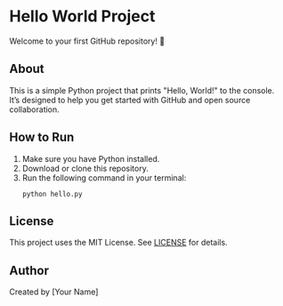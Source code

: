 # Hello World Project

Welcome to your first GitHub repository! 🎉

## About

This is a simple Python project that prints "Hello, World!" to the console.  
It’s designed to help you get started with GitHub and open source collaboration.

## How to Run

1. Make sure you have Python installed.
2. Download or clone this repository.
3. Run the following command in your terminal:
   ```
   python hello.py
   ```

## License

This project uses the MIT License. See [LICENSE](LICENSE) for details.

## Author

Created by [Your Name]
